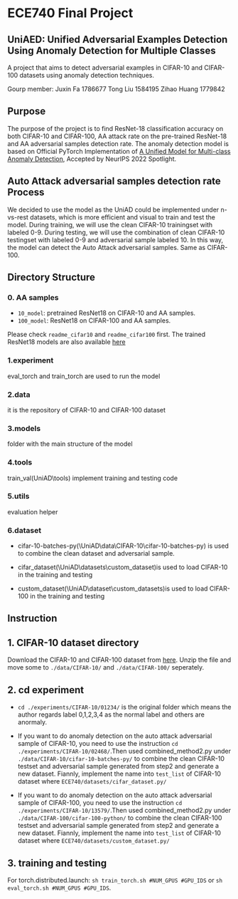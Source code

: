 # ECE740 Final Project

## UniAED: Unified Adversarial Examples Detection Using Anomaly Detection for Multiple Classes

A project that aims to detect adversarial examples in CIFAR-10 and CIFAR-100 datasets using anomaly detection techniques.

Gourp member: Juxin Fa 1786677 Tong Liu 1584195 Zihao Huang 1779842

## Purpose

The purpose of the project is to find ResNet-18 classification accuracy on both CIFAR-10 and CIFAR-100, AA attack rate on the pre-trained ResNet-18 and AA adversarial samples detection rate. The anomaly detection model is based on Official PyTorch Implementation of [A Unified Model for Multi-class Anomaly Detection](https://arxiv.org/abs/2206.03687), Accepted by NeurIPS 2022 Spotlight.

## Auto Attack adversarial samples detection rate Process

We decided to use the model as the UniAD could be implemented under n-vs-rest datasets, which is more efficient and visual to train and test the model. During training, we will use the clean CIFAR-10 trainingset with labeled 0-9. During testing, we will use the combination of clean CIFAR-10 testingset with labeled 0-9 and adversarial sample labeled 10. In this way, the model can detect the Auto Attack adversarial samples. Same as CIFAR-100.

## Directory Structure

### 0. AA samples
* `10_model`: pretrained ResNet18 on CIFAR-10 and AA samples. 
* `100_model`: ResNet18 on CIFAR-100 and AA samples. 

Please check `readme_cifar10` and `readme_cifar100` first. The trained ResNet18 models are also available [here](https://www.kaggle.com/datasets/jaxonlaw/resnet18-on-cifar)

### 1.experiment

eval_torch and train_torch are used to run the model

### 2.data

it is the repository of CIFAR-10 and CIFAR-100 dataset

### 3.models

folder with the main structure of the model

### 4.tools

train_val(UniAD\tools) implement training and testing code

### 5.utils

evaluation helper

### 6.dataset

* cifar-10-batches-py(\UniAD\data\CIFAR-10\cifar-10-batches-py) is used to combine the clean dataset and adversarial sample.

* cifar_dataset(\UniAD\datasets\custom_dataset)is used to load CIFAR-10 in the training and testing

* custom_dataset(\UniAD\dataset\custom_datasets)is used to load CIFAR-100 in the training and testing

## Instruction

## 1. CIFAR-10 dataset directory


Download the CIFAR-10 and CIFAR-100 dataset from [here](http://www.cs.toronto.edu/~kriz/cifar.html). Unzip the file and move some to `./data/CIFAR-10/` and `./data/CIFAR-100/` seperately. 

## 2. cd experiment 

* `cd ./experiments/CIFAR-10/01234/` is the original folder which means the author regards label 0,1,2,3,4 as the normal label and others are anormaly.

* If you want to do anomaly detection on the auto attack adversarial sample of CIFAR-10, you need to use the instruction `cd ./experiments/CIFAR-10/02468/`.Then used combined_method2.py under `./data/CIFAR-10/cifar-10-batches-py/` to combine the clean CIFAR-10 testset and adversarial sample generated from step2 and generate a new dataset. Fiannly, implement the name into `test_list` of CIFAR-10 dataset where `ECE740/datasets/cifar_dataset.py/`

* If you want to do anomaly detection on the auto attack adversarial sample of CIFAR-100, you need to use the instruction `cd ./experiments/CIFAR-10/13579/`.Then used combined_method2.py under `./data/CIFAR-100/cifar-100-python/` to combine the clean CIFAR-100 testset and adversarial sample generated from step2 and generate a new dataset. Fiannly, implement the name into `test_list` of CIFAR-10 dataset where `ECE740/datasets/custom_dataset.py/`

## 3. training and testing

For torch.distributed.launch:  `sh train_torch.sh #NUM_GPUS #GPU_IDS` or `sh eval_torch.sh #NUM_GPUS #GPU_IDS`.
